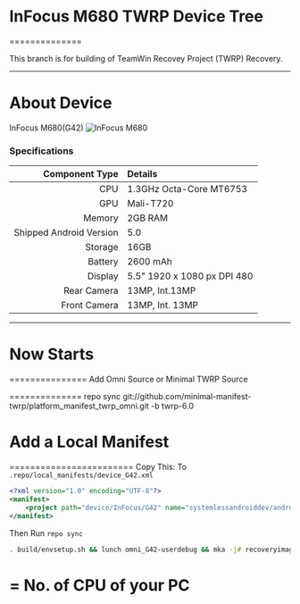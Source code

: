 # InFocus M680 TWRP Device Tree
==============

This branch is for building of TeamWin Recovey Project (TWRP) Recovery.

---

# About Device

InFocus M680(G42)
![InFocus M680](http://img01.ibnlive.in/ibnlive/uploads/875x584/jpg/2015/12/infocus-m680-featured.jpg "InFocus M680")

### Specifications

Component Type | Details
-------:|:-------------------------
CPU     | 1.3GHz Octa-Core MT6753
GPU     | Mali-T720
Memory  | 2GB RAM
Shipped Android Version | 5.0
Storage | 16GB
Battery | 2600 mAh
Display | 5.5" 1920 x 1080 px DPI 480
Rear Camera | 13MP, Int.13MP 
Front Camera | 13MP, Int. 13MP

---

#  Now Starts
===============
 Add Omni Source or Minimal TWRP Source
 
 ==============
 repo sync git://github.com/minimal-manifest-twrp/platform_manifest_twrp_omni.git -b twrp-6.0
 
#  Add a Local Manifest
========================
Copy This: To `.repo/local_manifests/device_G42.xml`
```xml
<?xml version="1.0" encoding="UTF-8"?>
<manifest>
	<project path="device/InFocus/G42" name="systemlessandroiddev/android_device_InFocus_G42" remote="github" revision="twrp-6.0" groups="pdk" />
</manifest>
```
Then Run `repo sync` 

```sh
. build/envsetup.sh && lunch omni_G42-userdebug && mka -j# recoveryimage 
```
# = No. of CPU of your PC
